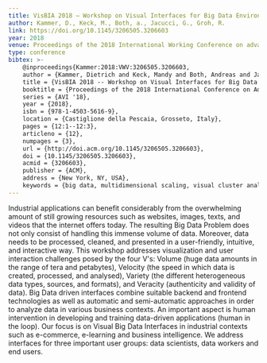 ```yaml
---
title: VisBIA 2018 – Workshop on Visual Interfaces for Big Data Environments in Industrial Applications
author: Kammer, D., Keck, M., Both, a., Jacucci, G., Groh, R.
link: https://doi.org/10.1145/3206505.3206603
year: 2018
venue: Proceedings of the 2018 International Working Conference on advanced Visual Interfaces
type: conference
bibtex: >-
    @inproceedings{Kammer:2018:VWV:3206505.3206603,
    author = {Kammer, Dietrich and Keck, Mandy and Both, Andreas and Jacucci, Giulio and Groh, Rainer},
    title = {VisBIA 2018 -- Workshop on Visual Interfaces for Big Data Environments in Industrial Applications},
    booktitle = {Proceedings of the 2018 International Conference on Advanced Visual Interfaces},
    series = {AVI '18},
    year = {2018},
    isbn = {978-1-4503-5616-9},
    location = {Castiglione della Pescaia, Grosseto, Italy},
    pages = {12:1--12:3},
    articleno = {12},
    numpages = {3},
    url = {http://doi.acm.org/10.1145/3206505.3206603},
    doi = {10.1145/3206505.3206603},
    acmid = {3206603},
    publisher = {ACM},
    address = {New York, NY, USA},
    keywords = {big data, multidimensional scaling, visual cluster analysis}} 
---
```

Industrial applications can benefit considerably from the overwhelming amount of still growing resources such as websites, images, texts, and videos that the internet offers today. The resulting Big Data Problem does not only consist of handling this immense volume of data. Moreover, data needs to be processed, cleaned, and presented in a user-friendly, intuitive, and interactive way. This workshop addresses visualization and user interaction challenges posed by the four V's: Volume (huge data amounts in the range of tera and petabytes), Velocity (the speed in which data is created, processed, and analysed), Variety (the different heterogeneous data types, sources, and formats), and Veracity (authenticity and validity of data). Big Data driven interfaces combine suitable backend and frontend technologies as well as automatic and semi-automatic approaches in order to analyze data in various business contexts. An important aspect is human intervention in developing and training data-driven applications (human in the loop). Our focus is on Visual Big Data Interfaces in industrial contexts such as e-commerce, e-learning and business intelligence. We address interfaces for three important user groups: data scientists, data workers and end users.